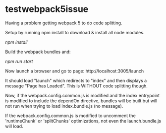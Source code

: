 # testwebpack5issue

Having a problem getting webpack 5 to do code splitting. 

Setup by running npm install to download & install all node modules.

*npm install*

Build the webpack bundles and:

*npm run start*

Now launch a browser and go to page: 
http://localhost:3005/launch

It should load "launch" which redirects to "index" and then displays a message "Page has Loaded". This is WITHOUT code splitting though.

Now, if the webpack.config.common.js is modified and the index entrypoint is modified to include the dependOn directive, bundles will be built but will not run when trying to load index.bundle.js (no message).

If the webpack.config.common.js is modified to uncomment the 'runtimeChunk' or 'splitChunks' optimizations, not even the launch.bundle.js will load.


